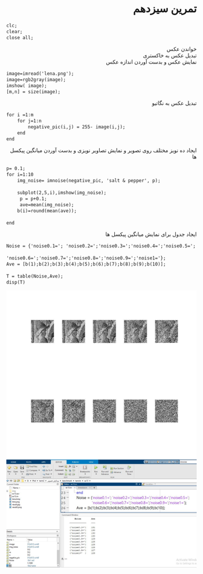 <div dir = "rtl">
  <h1> تمرین سیزدهم</h1>

</div>


````
clc;
clear;
close all;

````
<div dir = "rtl">
  خواندن عکس</br>
  تبدیل عکس به خاکستری</br>
  نمایش عکس و بدست آوردن اندازه عکس

</div>

`````
image=imread('lena.png');
image=rgb2gray(image);
imshow( image);
[m,n] = size(image);

`````

<div dir = "rtl">
  تبدیل عکس به نگاتیو

</div>

`````
for i =1:m
    for j=1:n
        negative_pic(i,j) = 255- image(i,j);
    end
end

`````
<div dir = "rtl">
ایجاد ده نویز مختلف روی تصویر و نمایش تصاویر نویزی و بدست آوردن میانگین پیکسل ها
</div>

`````
p= 0.1;
for i=1:10
    img_noise= imnoise(negative_pic, 'salt & pepper', p);
   
    subplot(2,5,i),imshow(img_noise);
     p = p+0.1;
     ave=mean(img_noise);
    b(i)=round(mean(ave));

end
`````  
<div dir = "rtl">
ایجاد جدول برای نمایش میانگین پیکسل ها
</div>

````
Noise = {'noise0.1='; 'noise0.2=';'noise0.3=';'noise0.4=';'noise0.5=';
              'noise0.6=';'noise0.7=';'noise0.8=';'noise0.9=';'noise1='};
Ave = [b(1);b(2);b(3);b(4);b(5);b(6);b(7);b(8);b(9);b(10)];

T = table(Noise,Ave);
disp(T)

````

![خروجی](assets/result.jpg)
![خروجی](assets/Capture.JPG)
